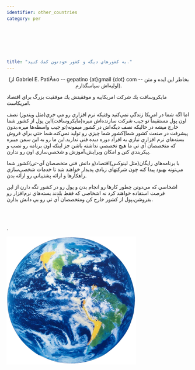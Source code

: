 ```yaml
---
identifier: other_countries
category: per

  




title: "به كشورهاي ديگه و كشور خودتون كمك كنيد."
---
```




<center>(از Gabriel E. Pati&Atilde;&plusmn;o -- gepatino {at}gmail {dot} com -- بخاطر اين ايده و متن اوليه&zwnj;اش سپاسگذارم). </center>



مايكروسافت يك شركت امريكاييه و موفقيتش يك موفقيت بزرگ براي اقتصاد امريكاست.

اما اگه شما در امريكا زندگي نمي&zwnj;كنيد وقتيكه نرم افزاري رو مي
خري(مثل ويندوز) نصف اون پول مستقيماً تو جيب شركت سازنده&zwnj;اش
ميره(مايكروسافت)اين پول از كشور شما خارج ميشه در حاليكه نصف
ديگه&zwnj;اش در كشور ميمونه(تو جيب واسطه&zwnj;ها ميره،بدون پيشرفت در
صنعت كشور شما)كشور شما چيزي رو توليد نمي&zwnj;كنه.شما حتي براي فروش
بسته&zwnj;هاي نرم افزاري نيازي به افراد دوره ديده فني نداريد.اين ما رو
به اين سمن ميبره كه متخصصان آي تي ما هيچ تخصصي نداشته باشن جز اينكه اون
برنامه رو نصب و پيكربندي كنن و امكان ويرايش،آموزش و شخصي&zwnj;سازي اون
رو ندارن.

با برنامه&zwnj;هاي رايگان(مثل لينوكس)اقتصاد(و دانش فني متخصصان
آي-تي)كشور شما مي&zwnj;تونه بهبود پيدا كنه چون شركتهاي زيادي پديدار
خواهند شد تا خدمات شخصي&zwnj;سازي راهكارها و ارائه پشتيباني رو ارائه
بدن.<br />

اشخاصي كه مي&zwnj;دونن چطور كارها رو انجام بدن و پول رو در كشور نگه
دارن از اين فرصت استفاده خواهند كرد نه اشخاصي كه فقط بلدند
بسته&zwnj;هاي نرم&zwnj;افزار رو بفروشن،پول از كشور خارج
كن&nbsp;ومتخصصان آي تي رو بي دانش بذارن.<br />

<br />

<br />

.



<img src="/img/earth.png">






